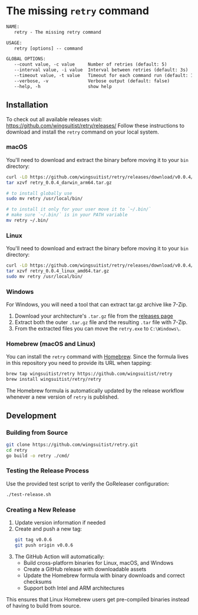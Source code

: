 # The missing `retry` command

```txt
NAME:
   retry - The missing retry command

USAGE:
   retry [options] -- command

GLOBAL OPTIONS:
   --count value, -c value     Number of retries (default: 5)
   --interval value, -i value  Interval between retries (default: 3s)
   --timeout value, -t value   Timeout for each command run (default: 1s)
   --verbose, -v               Verbose output (default: false)
   --help, -h                  show help
```

## Installation

To check out all available releases visit: https://github.com/wingsuitist/retry/releases/
Follow these instructions to download and install the `retry` command on your local system.

### macOS 

You'll need to download and extract the binary before moving it to your `bin` directory:

```sh
curl -LO https://github.com/wingsuitist/retry/releases/download/v0.0.4/retry_0.0.4_darwin_arm64.tar.gz
tar xzvf retry_0.0.4_darwin_arm64.tar.gz

# to install globally use
sudo mv retry /usr/local/bin/

# to install it only for your user move it to `~/.bin/`
# make sure `~/.bin/` is in your PATH variable
mv retry ~/.bin/
```

### Linux

You'll need to download and extract the binary before moving it to your `bin` directory:

```sh
curl -LO https://github.com/wingsuitist/retry/releases/download/v0.0.4/retry_0.0.4_linux_amd64.tar.gz
tar xzvf retry_0.0.4_linux_amd64.tar.gz
sudo mv retry /usr/local/bin/
```

### Windows

For Windows, you will need a tool that can extract tar.gz archive like 7-Zip. 

1. Download your architecture's `.tar.gz` file from the [releases page](https://github.com/wingsuitist/retry/releases)
2. Extract both the outer `.tar.gz` file and the resulting `.tar` file with 7-Zip.
3. From the extracted files you can move the `retry.exe` to `C:\Windows\`.

### Homebrew (macOS and Linux)

You can install the `retry` command with [Homebrew](https://brew.sh/). Since the formula lives in this repository you need to provide its URL when tapping:

```sh
brew tap wingsuitist/retry https://github.com/wingsuitist/retry
brew install wingsuitist/retry/retry
```

The Homebrew formula is automatically updated by the release workflow whenever a
new version of `retry` is published.

## Development

### Building from Source

```sh
git clone https://github.com/wingsuitist/retry.git
cd retry
go build -o retry ./cmd/
```

### Testing the Release Process

Use the provided test script to verify the GoReleaser configuration:

```sh
./test-release.sh
```

### Creating a New Release

1. Update version information if needed
2. Create and push a new tag:
   ```sh
   git tag v0.0.6
   git push origin v0.0.6
   ```
3. The GitHub Action will automatically:
   - Build cross-platform binaries for Linux, macOS, and Windows
   - Create a GitHub release with downloadable assets
   - Update the Homebrew formula with binary downloads and correct checksums
   - Support both Intel and ARM architectures

This ensures that Linux Homebrew users get pre-compiled binaries instead of having to build from source.
